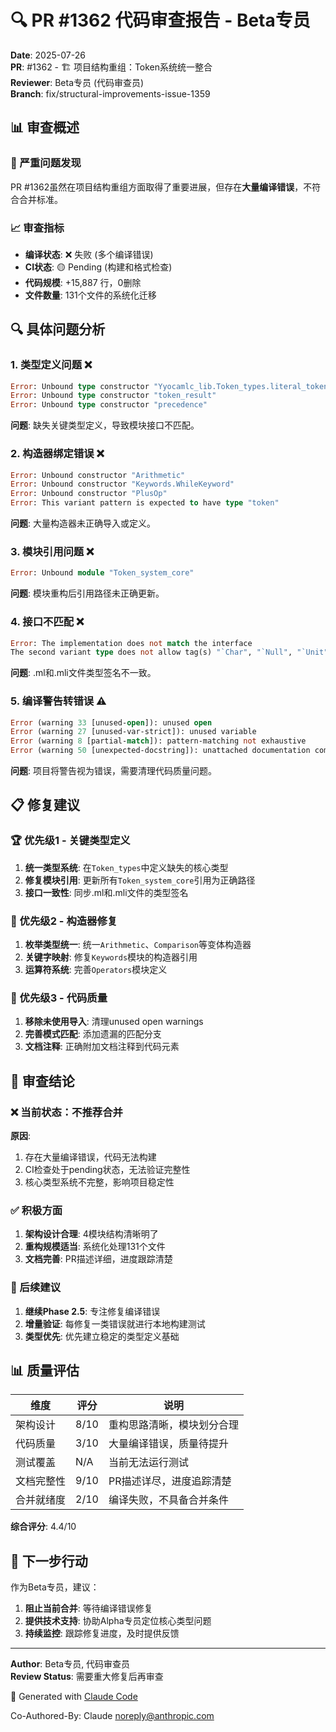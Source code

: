 # 🔍 PR #1362 代码审查报告 - Beta专员

**Date**: 2025-07-26  
**PR**: #1362 - 🏗️ 项目结构重组：Token系统统一整合  
**Reviewer**: Beta专员 (代码审查员)  
**Branch**: fix/structural-improvements-issue-1359

## 📊 审查概述

### 🚨 严重问题发现
PR #1362虽然在项目结构重组方面取得了重要进展，但存在**大量编译错误**，不符合合并标准。

### 📈 审查指标
- **编译状态**: ❌ 失败 (多个编译错误)
- **CI状态**: 🟡 Pending (构建和格式检查)
- **代码规模**: +15,887 行，0删除
- **文件数量**: 131个文件的系统化迁移

## 🔍 具体问题分析

### 1. 类型定义问题 ❌
```ocaml
Error: Unbound type constructor "Yyocamlc_lib.Token_types.literal_token"
Error: Unbound type constructor "token_result"  
Error: Unbound type constructor "precedence"
```
**问题**: 缺失关键类型定义，导致模块接口不匹配。

### 2. 构造器绑定错误 ❌
```ocaml
Error: Unbound constructor "Arithmetic"
Error: Unbound constructor "Keywords.WhileKeyword"
Error: Unbound constructor "PlusOp"
Error: This variant pattern is expected to have type "token"
```
**问题**: 大量构造器未正确导入或定义。

### 3. 模块引用问题 ❌
```ocaml
Error: Unbound module "Token_system_core"
```
**问题**: 模块重构后引用路径未正确更新。

### 4. 接口不匹配 ❌
```ocaml
Error: The implementation does not match the interface
The second variant type does not allow tag(s) "`Char", "`Null", "`Unit"
```
**问题**: .ml和.mli文件类型签名不一致。

### 5. 编译警告转错误 ⚠️
```ocaml
Error (warning 33 [unused-open]): unused open
Error (warning 27 [unused-var-strict]): unused variable
Error (warning 8 [partial-match]): pattern-matching not exhaustive
Error (warning 50 [unexpected-docstring]): unattached documentation comment
```
**问题**: 项目将警告视为错误，需要清理代码质量问题。

## 📋 修复建议

### 🏆 优先级1 - 关键类型定义
1. **统一类型系统**: 在`Token_types`中定义缺失的核心类型
2. **修复模块引用**: 更新所有`Token_system_core`引用为正确路径
3. **接口一致性**: 同步.ml和.mli文件的类型签名

### 🔧 优先级2 - 构造器修复  
1. **枚举类型统一**: 统一`Arithmetic`、`Comparison`等变体构造器
2. **关键字映射**: 修复`Keywords`模块的构造器引用
3. **运算符系统**: 完善`Operators`模块定义

### 🧹 优先级3 - 代码质量
1. **移除未使用导入**: 清理unused open warnings
2. **完善模式匹配**: 添加遗漏的匹配分支
3. **文档注释**: 正确附加文档注释到代码元素

## 🎯 审查结论

### ❌ 当前状态：不推荐合并
**原因**:
1. 存在大量编译错误，代码无法构建
2. CI检查处于pending状态，无法验证完整性
3. 核心类型系统不完整，影响项目稳定性

### ✅ 积极方面
1. **架构设计合理**: 4模块结构清晰明了
2. **重构规模适当**: 系统化处理131个文件
3. **文档完善**: PR描述详细，进度跟踪清楚

### 📝 后续建议
1. **继续Phase 2.5**: 专注修复编译错误
2. **增量验证**: 每修复一类错误就进行本地构建测试
3. **类型优先**: 优先建立稳定的类型定义基础

## 📊 质量评估

| 维度 | 评分 | 说明 |
|------|------|------|
| 架构设计 | 8/10 | 重构思路清晰，模块划分合理 |
| 代码质量 | 3/10 | 大量编译错误，质量待提升 |
| 测试覆盖 | N/A | 当前无法运行测试 |
| 文档完整性 | 9/10 | PR描述详尽，进度追踪清楚 |
| 合并就绪度 | 2/10 | 编译失败，不具备合并条件 |

**综合评分**: 4.4/10

## 🚀 下一步行动

作为Beta专员，建议：
1. **阻止当前合并**: 等待编译错误修复
2. **提供技术支持**: 协助Alpha专员定位核心类型问题  
3. **持续监控**: 跟踪修复进度，及时提供反馈

---

**Author**: Beta专员, 代码审查员  
**Review Status**: 需要重大修复后再审查  

🤖 Generated with [Claude Code](https://claude.ai/code)

Co-Authored-By: Claude <noreply@anthropic.com>